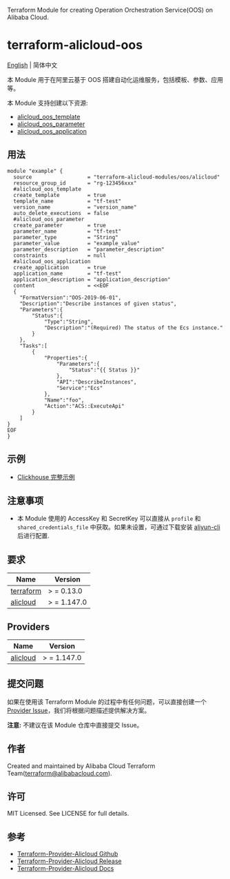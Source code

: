 Terraform Module for creating Operation Orchestration Service(OOS) on Alibaba Cloud.

terraform-alicloud-oos
=====================================================================

[English](README.md) | 简体中文

本 Module 用于在阿里云基于 OOS 搭建自动化运维服务，包括模板、参数、应用等。


本 Module 支持创建以下资源:

* [alicloud_oos_template](https://registry.terraform.io/providers/aliyun/alicloud/latest/docs/resources/oos_template)
* [alicloud_oos_parameter](https://registry.terraform.io/providers/aliyun/alicloud/latest/docs/resources/oos_parameter)
* [alicloud_oos_application](https://registry.terraform.io/providers/aliyun/alicloud/latest/docs/resources/oos_application)

## 用法

```hcl
module "example" {
  source                  = "terraform-alicloud-modules/oos/alicloud"
  resource_group_id       = "rg-123456xxx"
  #alicloud_oos_template
  create_template         = true
  template_name           = "tf-test"
  version_name            = "version_name"
  auto_delete_executions  = false
  #alicloud_oos_parameter
  create_parameter        = true
  parameter_name          = "tf-test"
  parameter_type          = "String"
  parameter_value         = "example_value"
  parameter_description   = "parameter_description"
  constraints             = null
  #alicloud_oos_application
  create_application      = true
  application_name        = "tf-test"
  application_description = "application_description"
  content                 = <<EOF
  {
    "FormatVersion":"OOS-2019-06-01",
    "Description":"Describe instances of given status",
    "Parameters":{
        "Status":{
            "Type":"String",
            "Description":"(Required) The status of the Ecs instance."
        }
    },
    "Tasks":[
        {
            "Properties":{
                "Parameters":{
                    "Status":"{{ Status }}"
                },
                "API":"DescribeInstances",
                "Service":"Ecs"
            },
            "Name":"foo",
            "Action":"ACS::ExecuteApi"
        }
    ]
}
EOF
}
```

## 示例

* [Clickhouse 完整示例](https://github.com/terraform-alicloud-modules/terraform-alicloud-oos/tree/main/examples/complete)

## 注意事项

* 本 Module 使用的 AccessKey 和 SecretKey 可以直接从 `profile` 和 `shared_credentials_file`
  中获取。如果未设置，可通过下载安装 [aliyun-cli](https://github.com/aliyun/aliyun-cli#installation) 后进行配置.

## 要求

| Name | Version |
|------|---------|
| <a name="requirement_terraform"></a> [terraform](#requirement\_terraform) | > = 0.13.0 |
| <a name="requirement_alicloud"></a> [alicloud](#requirement\_alicloud) | > = 1.147.0 |

## Providers

| Name | Version |
|------|---------|
| <a name="provider_alicloud"></a> [alicloud](#provider\_alicloud) | > = 1.147.0 |

## 提交问题

如果在使用该 Terraform Module
的过程中有任何问题，可以直接创建一个 [Provider Issue](https://github.com/aliyun/terraform-provider-alicloud/issues/new)，我们将根据问题描述提供解决方案。

**注意:** 不建议在该 Module 仓库中直接提交 Issue。

## 作者

Created and maintained by Alibaba Cloud Terraform Team(terraform@alibabacloud.com).

## 许可

MIT Licensed. See LICENSE for full details.

## 参考

* [Terraform-Provider-Alicloud Github](https://github.com/aliyun/terraform-provider-alicloud)
* [Terraform-Provider-Alicloud Release](https://releases.hashicorp.com/terraform-provider-alicloud/)
* [Terraform-Provider-Alicloud Docs](https://registry.terraform.io/providers/aliyun/alicloud/latest/docs)
